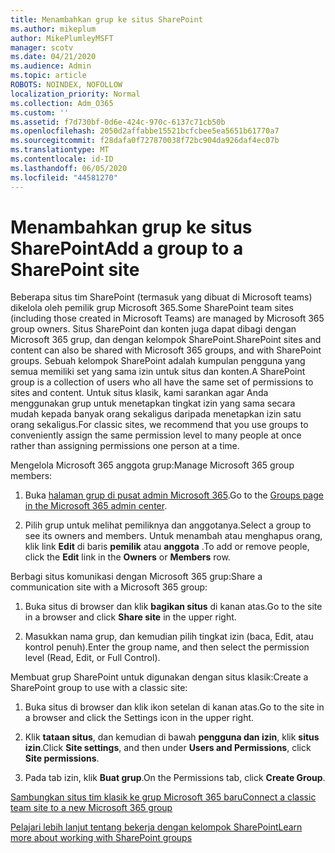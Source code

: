 ```yaml
---
title: Menambahkan grup ke situs SharePoint
ms.author: mikeplum
author: MikePlumleyMSFT
manager: scotv
ms.date: 04/21/2020
ms.audience: Admin
ms.topic: article
ROBOTS: NOINDEX, NOFOLLOW
localization_priority: Normal
ms.collection: Adm_O365
ms.custom: ''
ms.assetid: f7d730bf-0d6e-424c-970c-6137c71cb50b
ms.openlocfilehash: 2050d2affabbe15521bcfcbee5ea5651b61770a7
ms.sourcegitcommit: f28dafa0f727870038f72bc904da926daf4ec07b
ms.translationtype: MT
ms.contentlocale: id-ID
ms.lasthandoff: 06/05/2020
ms.locfileid: "44581270"
---
```

# <a name="add-a-group-to-a-sharepoint-site"></a><span data-ttu-id="5a465-102">Menambahkan grup ke situs SharePoint</span><span class="sxs-lookup"><span data-stu-id="5a465-102">Add a group to a SharePoint site</span></span>

<span data-ttu-id="5a465-103">Beberapa situs tim SharePoint (termasuk yang dibuat di Microsoft teams) dikelola oleh pemilik grup Microsoft 365.</span><span class="sxs-lookup"><span data-stu-id="5a465-103">Some SharePoint team sites (including those created in Microsoft Teams) are managed by Microsoft 365 group owners.</span></span> <span data-ttu-id="5a465-104">Situs SharePoint dan konten juga dapat dibagi dengan Microsoft 365 grup, dan dengan kelompok SharePoint.</span><span class="sxs-lookup"><span data-stu-id="5a465-104">SharePoint sites and content can also be shared with Microsoft 365 groups, and with SharePoint groups.</span></span> <span data-ttu-id="5a465-105">Sebuah kelompok SharePoint adalah kumpulan pengguna yang semua memiliki set yang sama izin untuk situs dan konten.</span><span class="sxs-lookup"><span data-stu-id="5a465-105">A SharePoint group is a collection of users who all have the same set of permissions to sites and content.</span></span> <span data-ttu-id="5a465-106">Untuk situs klasik, kami sarankan agar Anda menggunakan grup untuk menetapkan tingkat izin yang sama secara mudah kepada banyak orang sekaligus daripada menetapkan izin satu orang sekaligus.</span><span class="sxs-lookup"><span data-stu-id="5a465-106">For classic sites, we recommend that you use groups to conveniently assign the same permission level to many people at once rather than assigning permissions one person at a time.</span></span>
  
<span data-ttu-id="5a465-107">Mengelola Microsoft 365 anggota grup:</span><span class="sxs-lookup"><span data-stu-id="5a465-107">Manage Microsoft 365 group members:</span></span>
  
1. <span data-ttu-id="5a465-108">Buka [halaman grup di pusat admin Microsoft 365](https://portal.office.com/adminportal/home#/groups).</span><span class="sxs-lookup"><span data-stu-id="5a465-108">Go to the [Groups page in the Microsoft 365 admin center](https://portal.office.com/adminportal/home#/groups).</span></span>
    
2. <span data-ttu-id="5a465-109">Pilih grup untuk melihat pemiliknya dan anggotanya.</span><span class="sxs-lookup"><span data-stu-id="5a465-109">Select a group to see its owners and members.</span></span> <span data-ttu-id="5a465-110">Untuk menambah atau menghapus orang, klik link **Edit** di baris **pemilik** atau **anggota** .</span><span class="sxs-lookup"><span data-stu-id="5a465-110">To add or remove people, click the **Edit** link in the **Owners** or **Members** row.</span></span> 
    
<span data-ttu-id="5a465-111">Berbagi situs komunikasi dengan Microsoft 365 grup:</span><span class="sxs-lookup"><span data-stu-id="5a465-111">Share a communication site with a Microsoft 365 group:</span></span>
  
1. <span data-ttu-id="5a465-112">Buka situs di browser dan klik **bagikan situs** di kanan atas.</span><span class="sxs-lookup"><span data-stu-id="5a465-112">Go to the site in a browser and click **Share site** in the upper right.</span></span> 
    
2. <span data-ttu-id="5a465-113">Masukkan nama grup, dan kemudian pilih tingkat izin (baca, Edit, atau kontrol penuh).</span><span class="sxs-lookup"><span data-stu-id="5a465-113">Enter the group name, and then select the permission level (Read, Edit, or Full Control).</span></span>
    
<span data-ttu-id="5a465-114">Membuat grup SharePoint untuk digunakan dengan situs klasik:</span><span class="sxs-lookup"><span data-stu-id="5a465-114">Create a SharePoint group to use with a classic site:</span></span>
  
1. <span data-ttu-id="5a465-115">Buka situs di browser dan klik ikon setelan di kanan atas.</span><span class="sxs-lookup"><span data-stu-id="5a465-115">Go to the site in a browser and click the Settings icon in the upper right.</span></span>
    
2. <span data-ttu-id="5a465-116">Klik **tataan situs**, dan kemudian di bawah **pengguna dan izin**, klik **situs izin**.</span><span class="sxs-lookup"><span data-stu-id="5a465-116">Click **Site settings**, and then under **Users and Permissions**, click **Site permissions**.</span></span>
    
3. <span data-ttu-id="5a465-117">Pada tab izin, klik **Buat grup**.</span><span class="sxs-lookup"><span data-stu-id="5a465-117">On the Permissions tab, click **Create Group**.</span></span>
    
[<span data-ttu-id="5a465-118">Sambungkan situs tim klasik ke grup Microsoft 365 baru</span><span class="sxs-lookup"><span data-stu-id="5a465-118">Connect a classic team site to a new Microsoft 365 group</span></span>](https://go.microsoft.com/fwlink/?linkid=2008654)
  
[<span data-ttu-id="5a465-119">Pelajari lebih lanjut tentang bekerja dengan kelompok SharePoint</span><span class="sxs-lookup"><span data-stu-id="5a465-119">Learn more about working with SharePoint groups</span></span>](https://go.microsoft.com/fwlink/?linkid=874658)
  

